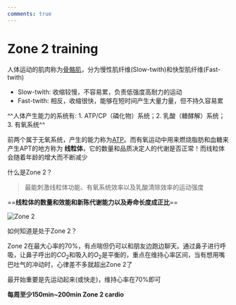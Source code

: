 ```yaml
---
comments: true
---
```


# Zone 2 training 

人体运动的肌肉称为[骨骼肌](https://zh.wikipedia.org/wiki/%E9%AA%A8%E9%AA%BC%E8%82%8C)，分为慢性肌纤维(Slow-twith)和快型肌纤维(Fast-twith)

- Slow-twith: 收缩较慢，不容易累，负责低强度高耐力的运动
- Fast-twith: 相反，收缩很快，能够在短时间产生大量力量，但不持久容易累

^^人体产生能力的系统有: 1. ATP/CP（磷化物）系统；2. 乳酸（糖酵解）系统；3. 有氧系统^^

前两个属于无氧系统，产生的能力称为[ATP](https://zh.wikipedia.org/zh-hans/%E4%B8%89%E7%A3%B7%E9%85%B8%E8%85%BA%E8%8B%B7#:~:text=%E4%B8%89%E7%A3%B7%E9%85%B8%E8%85%BA%E8%8B%B7%EF%BC%88%E8%8B%B1%E8%AF%AD%EF%BC%9Aadenosine%20triphosphate%E3%80%81,%E4%B8%AD%E4%B9%9F%E5%85%B7%E6%9C%89%E9%87%8D%E8%A6%81%E4%BD%9C%E7%94%A8%E3%80%82)。而有氧运动中用来燃烧脂肪和血糖来产生APT的地方称为 **线粒体**，它的数量和品质决定人的代谢是否正常！而线粒体会随着年龄的增大而不断减少

什么是Zone 2？

> 最能刺激线粒体功能、有氧系统效率以及乳酸清除效率的运动强度

==**线粒体的数量和效能和新陈代谢能力以及寿命长度成正比**==

![Zone 2](https://images.squarespace-cdn.com/content/v1/60c6dafaaf99a435b9e54dc1/a35479dc-fdc7-4b81-8f11-d16b99290042/heart-rate)

如何知道是处于Zone 2？

Zone 2在最大心率的70%，有点喘但仍可以和朋友边跑边聊天。通过鼻子进行呼吸，让鼻子呼出的$CO_2$和吸入的$O_2$是平衡的，重点在维持心率区间，当有想用嘴巴吐气的冲动时，心律差不多就超出Zone 2了

最开始重要是先运动起来(或快走)，维持心率在70%即可

**每周至少150min~200min Zone 2 cardio**